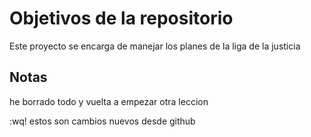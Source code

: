 # Objetivos de la repositorio

Este proyecto se encarga de manejar los planes de la liga de la justicia


## Notas
he borrado todo y vuelta a empezar otra leccion


:wq!
estos son cambios nuevos desde github

